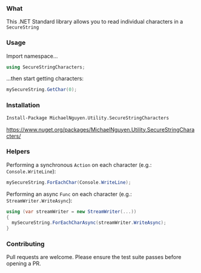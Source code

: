 ### What
This .NET Standard library allows you to read individual characters in a `SecureString`

### Usage
Import namespace...
```c#
using SecureStringCharacters;
```

...then start getting characters:
```c#
mySecureString.GetChar(0);
```

### Installation
```bash
Install-Package MichaelNguyen.Utility.SecureStringCharacters
```
https://www.nuget.org/packages/MichaelNguyen.Utility.SecureStringCharacters/

### Helpers
Performing a synchronous `Action` on each character (e.g.: `Console.WriteLine`):
```c#
mySecureString.ForEachChar(Console.WriteLine);
```

Performing an async `Func` on each character (e.g.: `StreamWriter.WriteAsync`):
```c#
using (var streamWriter = new StreamWriter(...))
{
  mySecureString.ForEachCharAsync(streamWriter.WriteAsync);
}
```

### Contributing
Pull requests are welcome. Please ensure the test suite passes before opening a PR.
